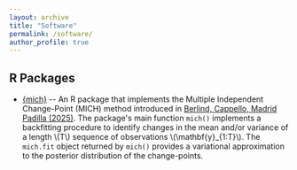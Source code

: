 ```yaml
---
layout: archive
title: "Software"
permalink: /software/
author_profile: true
---
```


## R Packages

* [{mich}](/mich/) -- An R package that implements the Multiple Independent Change-Point (MICH) method introduced in [Berlind, Cappello, Madrid Padilla (2025)](https://arxiv.org/abs/2507.01558). The package's main function `mich()` implements a backfitting procedure to identify changes in the mean and/or variance of a length \\(T\\) sequence of observations \\(\mathbf{y}_{1:T}\\). The `mich.fit` object returned by `mich()` provides a variational approximation to the posterior distribution of the change-points.